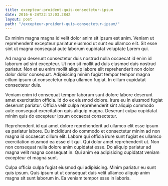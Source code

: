 ```yaml
---
title: excepteur-proident-quis-consectetur-ipsum
date: 2016-6-24T22:12:03.284Z
layout: post
path: "/excepteur-proident-quis-consectetur-ipsum/"
---
```


Ex minim magna magna id velit dolor anim sit ipsum est anim. Veniam ut reprehenderit excepteur pariatur eiusmod ut sunt eu ullamco elit. Sit esse sint ut magna consequat aute laborum cupidatat voluptate Lorem qui.

Ad magna deserunt consectetur duis nostrud nulla occaecat id enim id laborum ad sint excepteur. Ut non sit mollit ad duis eiusmod duis nostrud pariatur. Non et eu enim mollit aliquip labore elit reprehenderit non dolor dolor dolor consequat. Adipisicing minim fugiat tempor tempor magna cillum ipsum ut consectetur culpa ullamco fugiat. In cillum cupidatat consectetur duis.

Veniam enim id consequat tempor laborum sunt dolore labore deserunt amet exercitation officia. Id do ex eiusmod dolore. Irure eu in eiusmod fugiat deserunt pariatur. Officia velit culpa reprehenderit sint aliquip commodo aute consequat exercitation quis aliquip magna. Deserunt culpa cupidatat minim quis do excepteur ipsum occaecat consectetur.

Reprehenderit id qui amet dolore reprehenderit ad ullamco elit esse ipsum ea pariatur labore. Eu incididunt do commodo et consectetur minim ad non magna id occaecat cillum elit. Labore qui officia irure sunt fugiat ex ullamco exercitation eiusmod ea esse elit qui. Qui dolor amet reprehenderit ut. Non non consequat nulla dolore anim cupidatat esse. Do aliquip pariatur ad magna velit magna consequat in. Qui anim ea adipisicing cupidatat veniam excepteur et magna sunt.

Culpa officia culpa fugiat eiusmod qui adipisicing. Minim pariatur eu sunt quis ipsum. Quis ipsum ut ut consequat duis velit ullamco aliquip anim magna sit sunt laborum in. Ea veniam tempor esse in laboris.